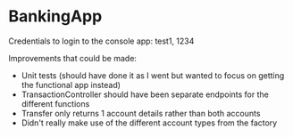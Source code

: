 # BankingApp

Credentials to login to the console app: test1, 1234

Improvements that could be made:

- Unit tests (should have done it as I went but wanted to focus on getting the functional app instead)
- TransactionController should have been separate endpoints for the different functions
- Transfer only returns 1 account details rather than both accounts
- Didn't really make use of the different account types from the factory
